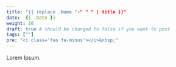 ```yaml
---
title: "{{ replace .Name "-" " " | title }}"
date:  {{ .Date }}
weight: 10
draft: true # should be changed to false if you want to post
tags: [""]
pre: "<i class='fas fa-minus'></i>&nbsp;"
---
```


Lorem Ipsum.